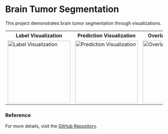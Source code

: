 # Brain Tumor Segmentation

This project demonstrates brain tumor segmentation through visualizations.

<table>
  <tr>
    <th>Label Visualization</th>
    <th>Prediction Visualization</th>
    <th>Overlay Visualization</th>
  </tr>
  <tr>
    <td>
      <img src="/runs/example_label/gif_label_10_T1n_TC.gif" alt="Label Visualization" width="200">
    </td>
    <td>
      <img src="runs/example_prediction/gif_prediction_10_T1n_TC.gif" alt="Prediction Visualization" width="200">
    </td>
    <td>
      <img src="runs/example_overlay/gif_overlay_10_T1n_TC.gif" alt="Overlay Visualization" width="200">
    </td>
  </tr>
</table>

### Reference
For more details, visit the [GitHub Repository](https://github.com/faizan1234567/Brain-Tumors-Segmentation).
